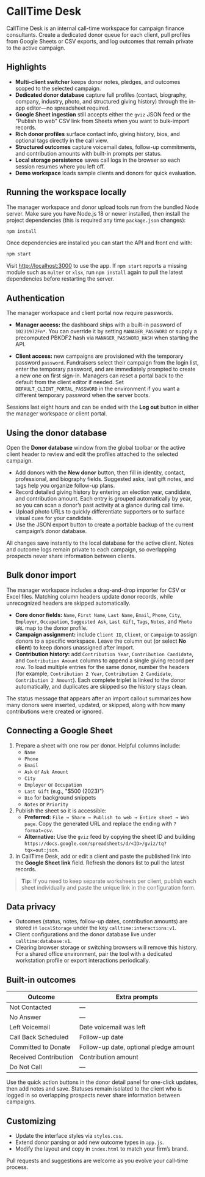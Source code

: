 # CallTime Desk

CallTime Desk is an internal call-time workspace for campaign finance consultants.
Create a dedicated donor queue for each client, pull profiles from Google Sheets or
CSV exports, and log outcomes that remain private to the active campaign.

## Highlights

- **Multi-client switcher** keeps donor notes, pledges, and outcomes scoped to
  the selected campaign.
- **Dedicated donor database** capture full profiles (contact, biography,
  company, industry, photo, and structured giving history) through the in-app
  editor—no spreadsheet required.
- **Google Sheet ingestion** still accepts either the `gviz` JSON feed or the
  "Publish to web" CSV link from Sheets when you want to bulk-import records.
- **Rich donor profiles** surface contact info, giving history, bios, and
  optional tags directly in the call view.
- **Structured outcomes** capture voicemail dates, follow-up commitments, and
  contribution amounts with built-in prompts per status.
- **Local storage persistence** saves call logs in the browser so each session
  resumes where you left off.
- **Demo workspace** loads sample clients and donors for quick evaluation.

## Running the workspace locally

The manager workspace and donor upload tools run from the bundled Node server.
Make sure you have Node.js 18 or newer installed, then install the project
dependencies (this is required any time `package.json` changes):

```bash
npm install
```

Once dependencies are installed you can start the API and front end with:

```bash
npm start
```

Visit <http://localhost:3000> to use the app. If `npm start` reports a missing
module such as `multer` or `xlsx`, run `npm install` again to pull the latest
dependencies before restarting the server.

## Authentication

The manager workspace and client portal now require passwords.

- **Manager access:** the dashboard ships with a built-in password of
  `10231972Fn*`. You can override it by setting `MANAGER_PASSWORD` or supply a
  precomputed PBKDF2 hash via `MANAGER_PASSWORD_HASH` when starting the API.

- **Client access:** new campaigns are provisioned with the temporary password
  `password`. Fundraisers select their campaign from the login list, enter the
  temporary password, and are immediately prompted to create a new one on first
  sign-in. Managers can reset a portal back to the default from the client
  editor if needed. Set `DEFAULT_CLIENT_PORTAL_PASSWORD` in the environment if
  you want a different temporary password when the server boots.

Sessions last eight hours and can be ended with the **Log out** button in either
the manager workspace or client portal.

## Using the donor database

Open the **Donor database** window from the global toolbar or the active client
header to review and edit the profiles attached to the selected campaign.

- Add donors with the **New donor** button, then fill in identity, contact,
  professional, and biography fields. Suggested asks, last gift notes, and tags
  help you organize follow-up plans.
- Record detailed giving history by entering an election year, candidate, and
  contribution amount. Each entry is grouped automatically by year, so you can
  scan a donor’s past activity at a glance during call time.
- Upload photo URLs to quickly differentiate supporters or to surface visual
  cues for your candidate.
- Use the JSON export button to create a portable backup of the current
  campaign’s donor database.

All changes save instantly to the local database for the active client. Notes
and outcome logs remain private to each campaign, so overlapping prospects never
share information between clients.

## Bulk donor import

The manager workspace includes a drag-and-drop importer for CSV or Excel files.
Matching column headers update donor records, while unrecognized headers are
skipped automatically.

- **Core donor fields:** `Name`, `First Name`, `Last Name`, `Email`, `Phone`,
  `City`, `Employer`, `Occupation`, `Suggested Ask`, `Last Gift`, `Tags`,
  `Notes`, and `Photo URL` map to the donor profile.
- **Campaign assignment:** include `Client ID`, `Client`, or `Campaign` to assign
  donors to a specific workspace. Leave the column out (or select **No client**)
  to keep donors unassigned after import.
- **Contribution history:** add `Contribution Year`, `Contribution Candidate`,
  and `Contribution Amount` columns to append a single giving record per row.
  To load multiple entries for the same donor, number the headers (for example,
  `Contribution 2 Year`, `Contribution 2 Candidate`, `Contribution 2 Amount`).
  Each complete triplet is linked to the donor automatically, and duplicates are
  skipped so the history stays clean.

The status message that appears after an import callout summarizes how many
donors were inserted, updated, or skipped, along with how many contributions
were created or ignored.

## Connecting a Google Sheet

1. Prepare a sheet with one row per donor. Helpful columns include:
   - `Name`
   - `Phone`
   - `Email`
   - `Ask` or `Ask Amount`
   - `City`
   - `Employer` or `Occupation`
   - `Last Gift` (e.g., "$500 (2023)")
   - `Bio` for background snippets
   - `Notes` or `Priority`
2. Publish the sheet so it is accessible:
   - **Preferred:** `File → Share → Publish to web → Entire sheet → Web page`.
     Copy the generated URL and replace the ending with `?format=csv`.
   - **Alternative:** Use the `gviz` feed by copying the sheet ID and building
     `https://docs.google.com/spreadsheets/d/<ID>/gviz/tq?tqx=out:json`.
3. In CallTime Desk, add or edit a client and paste the published link into the
   **Google Sheet link** field. Refresh the donors list to pull the latest
   records.

> **Tip:** If you need to keep separate worksheets per client, publish each
> sheet individually and paste the unique link in the configuration form.

## Data privacy

- Outcomes (status, notes, follow-up dates, contribution amounts) are stored in
  `localStorage` under the key `calltime:interactions:v1`.
- Client configurations and the donor database live under
  `calltime:database:v1`.
- Clearing browser storage or switching browsers will remove this history. For a
  shared office environment, pair the tool with a dedicated workstation profile
  or export interactions periodically.

## Built-in outcomes

| Outcome                | Extra prompts                                 |
| ---------------------- | --------------------------------------------- |
| Not Contacted          | —                                             |
| No Answer              | —                                             |
| Left Voicemail         | Date voicemail was left                       |
| Call Back Scheduled    | Follow-up date                                |
| Committed to Donate    | Follow-up date, optional pledge amount        |
| Received Contribution  | Contribution amount                           |
| Do Not Call            | —                                             |

Use the quick action buttons in the donor detail panel for one-click updates,
then add notes and save. Statuses remain isolated to the client who is logged in
so overlapping prospects never share information between campaigns.

## Customizing

- Update the interface styles via `styles.css`.
- Extend donor parsing or add new outcome types in `app.js`.
- Modify the layout and copy in `index.html` to match your firm’s brand.

Pull requests and suggestions are welcome as you evolve your call-time process.
